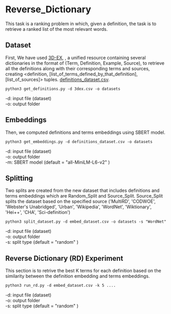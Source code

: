 # Reverse_Dictionary

This task is a ranking problem in which, given a definition, the task is to retrieve a ranked list of the most relevant words. 

## Dataset ##
First, We have used [3D-EX](https://github.com/F-Almeman/3D-EX/tree/main), , a unified resource containing several dictionaries in the format of (Term, Definition, Example, Source), to retrieve all the definitions along with their corresponding terms and sources, creating <definition, [list_of_terms_defined_by_that_definition], [list_of_sources]> tuples.  [definitions_dataset.csv](https://drive.google.com/uc?export=download&id=1Xhi_3OH1axN3Ch2hzTqFJX0ji1DBbd8I). 

```
python3 get_definitions.py -d 3dex.csv -o datasets
```
-d: input file (dataset) <br/>
-o: output folder <br/>

## Embeddings ##
Then, we computed definitions and terms embeddings using SBERT model. 

```
python3 get_embeddings.py -d definitions_dataset.csv -o datasets 
```
-d: input file (dataset) <br/>
-o: output folder <br/>
-m: SBERT model (default = "all-MiniLM-L6-v2" )


## Splitting ##
Two splits are created from the new dataset that includes definitions and terms embeddings which are Random_Split and Source_Split. Source_Split splits the dataset based on the specified source ('MultiRD', 'CODWOE', 'Webster\'s Unabridged', 'Urban', 'Wikipedia', 'WordNet', 'Wiktionary', 'Hei++', 'CHA', 'Sci-definition')

```
python3 split_dataset.py -d embed_dataset.csv -o datasets -s "WordNet"
```
-d: input file (dataset) <br/>
-o: output folder <br/>
-s: split type (default = "random" )

## Reverse Dictionary (RD) Experiment ##
This section is to retrive the best K terms for each definition based on the similarity between the definition embedding and terms embeddings.
```
python3 run_rd.py -d embed_dataset.csv -k 5 ....
```
-d: input file (dataset) <br/>
-o: output folder <br/>
-s: split type (default = "random" )

